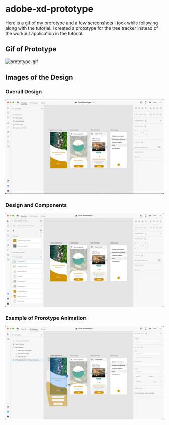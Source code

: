 # adobe-xd-prototype
Here is a gif of my prorotype and a few screenshots I took while following along with the tutorial. I created a prototype for the tree tracker instead of the workout application in the tutorial.

## Gif of Prototype
![prototype-gif](proto-gif.gif?raw=true "Gif of prorotype")
## Images of the Design

### Overall Design
![design](design.png?raw=true "Design")

### Design and Components
![design-components](design_and_components.png?raw=true "Design and Components")

### Example of Prorotype Animation
![ex-of-proto-animation](example_of_prototype_animation.png?raw=true "Example of Prorotype Animation")

